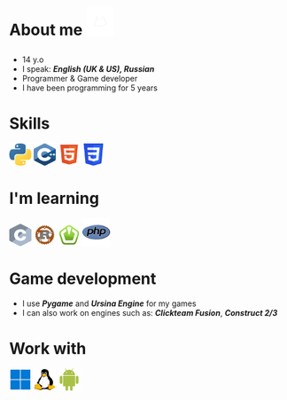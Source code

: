 # About me <img width="50" height="50" src="assets/koirdev_spin.gif"></p>

- 14 y.o
- I speak: ***English (UK & US), Russian***
- Programmer & Game developer
- I have been programming for 5 years

 # Skills
<img width="40" height="40" src="assets/python.svg"></a>
<img width="40" height="40" src="assets/cpp.svg"></a>
<img width="40" height="40" src="assets/html5.svg"></a>
<img width="40" height="40" src="assets/css.svg"></a>

 # I'm learning
<img width="40" height="40" src="assets/c.svg"></a>
<img width="40" height="40" src="assets/rust.svg"></a>
<img width="40" height="40" src="assets/sfml.svg"></a>
<img width="50" height="50" src="assets/php.svg"></a>
 
# Game development

- I use ***Pygame*** and ***Ursina Engine*** for my games
- I can also work on engines such as: ***Clickteam Fusion***, ***Construct 2/3***

# Work with
<img width="40" height="40" src="assets/windows.png"></a>
<img width="40" height="40" src="assets/linux-tux.png"></a>
<img width="40" height="40" src="assets/android.svg"></a>




